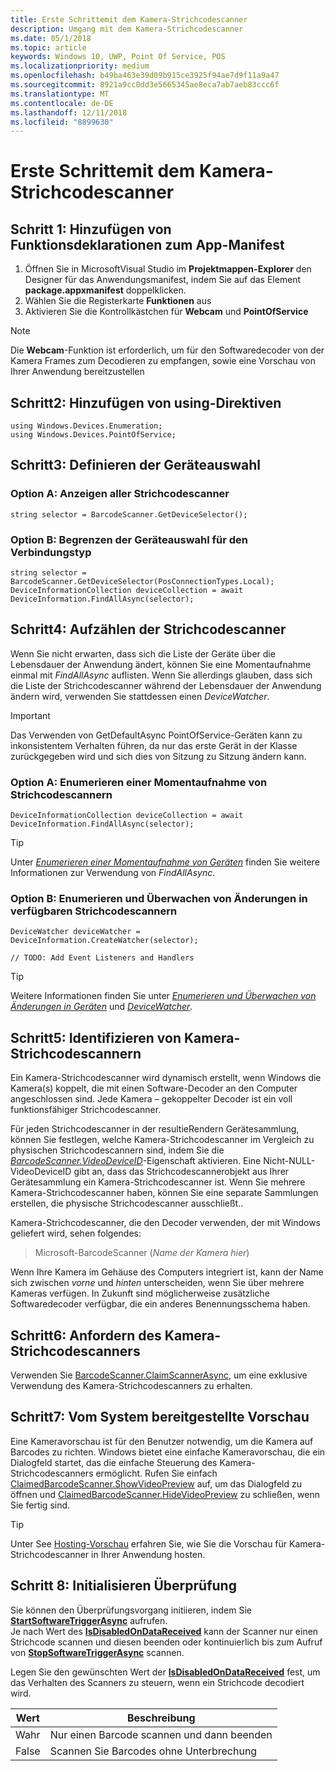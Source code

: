 ```yaml
---
title: Erste Schrittemit dem Kamera-Strichcodescanner
description: Umgang mit dem Kamera-Strichcodescanner
ms.date: 05/1/2018
ms.topic: article
keywords: Windows 10, UWP, Point Of Service, POS
ms.localizationpriority: medium
ms.openlocfilehash: b49ba463e39d09b915ce3925f94ae7d9f11a9a47
ms.sourcegitcommit: 8921a9cc0dd3e5665345ae8eca7ab7aeb83ccc6f
ms.translationtype: MT
ms.contentlocale: de-DE
ms.lasthandoff: 12/11/2018
ms.locfileid: "8899630"
---
```

# <a name="getting-started-with-a-camera-barcode-scanner"></a>Erste Schrittemit dem Kamera-Strichcodescanner
## <a name="step-1-add-capability-declarations-to-your-app-manifest"></a>Schritt 1: Hinzufügen von Funktionsdeklarationen zum App-Manifest
1. Öffnen Sie in MicrosoftVisual Studio im **Projektmappen-Explorer** den Designer für das Anwendungsmanifest, indem Sie auf das Element **package.appxmanifest** doppelklicken.
2. Wählen Sie die Registerkarte **Funktionen** aus
3. Aktivieren Sie die Kontrollkästchen für **Webcam** und **PointOfService** 

>[!NOTE] 
> Die **Webcam**-Funktion ist erforderlich, um für den Softwaredecoder von der Kamera Frames zum Decodieren zu empfangen, sowie eine Vorschau von Ihrer Anwendung bereitzustellen

## <a name="step-2-add-using-directives"></a>Schritt2: Hinzufügen von using-Direktiven

```Csharp
using Windows.Devices.Enumeration;
using Windows.Devices.PointOfService;
```
## <a name="step-3-define-your-device-selector"></a>Schritt3: Definieren der Geräteauswahl

### **<a name="option-a-find-all-barcode-scanners"></a>Option A: Anzeigen aller Strichcodescanner**

```Csharp
string selector = BarcodeScanner.GetDeviceSelector();       
```

### **<a name="option-b-scoping-device-selector-to-connection-type"></a>Option B: Begrenzen der Geräteauswahl für den Verbindungstyp**

```Csharp
string selector = BarcodeScanner.GetDeviceSelector(PosConnectionTypes.Local);
DeviceInformationCollection deviceCollection = await DeviceInformation.FindAllAsync(selector);
```

## <a name="step-4-enumerate-barcode-scanners"></a>Schritt4: Aufzählen der Strichcodescanner
Wenn Sie nicht erwarten, dass sich die Liste der Geräte über die Lebensdauer der Anwendung ändert, können Sie eine Momentaufnahme einmal mit *FindAllAsync* auflisten. Wenn Sie allerdings glauben, dass sich die Liste der Strichcodescanner während der Lebensdauer der Anwendung ändern wird, verwenden Sie stattdessen einen *DeviceWatcher*.  

> [!Important] 
> Das Verwenden von GetDefaultAsync PointOfService-Geräten kann zu inkonsistentem Verhalten führen, da nur das erste Gerät in der Klasse zurückgegeben wird und sich dies von Sitzung zu Sitzung ändern kann.

### **<a name="option-a-enumerate-a-snapshot-of-barcode-scanners"></a>Option A: Enumerieren einer Momentaufnahme von Strichcodescannern**
```Csharp
DeviceInformationCollection deviceCollection = await DeviceInformation.FindAllAsync(selector);
```

> [!TIP]
> Unter [*Enumerieren einer Momentaufnahme von Geräten*](https://docs.microsoft.com/windows/uwp/devices-sensors/enumerate-devices#enumerate-a-snapshot-of-devices) finden Sie weitere Informationen zur Verwendung von *FindAllAsync*.

### **<a name="option-b-enumerate-and-watch-for-changes-in-available-barcode-scanners"></a>Option B: Enumerieren und Überwachen von Änderungen in verfügbaren Strichcodescannern**
```Csharp
DeviceWatcher deviceWatcher = DeviceInformation.CreateWatcher(selector);

// TODO: Add Event Listeners and Handlers
```
> [!TIP]
> Weitere Informationen finden Sie unter [*Enumerieren und Überwachen von Änderungen in Geräten*](https://docs.microsoft.com/windows/uwp/devices-sensors/enumerate-devices#enumerate-and-watch-devices) und [*DeviceWatcher*](https://docs.microsoft.com/uwp/api/Windows.Devices.Enumeration.DeviceWatcher).

## <a name="step-5-identify-camera-barcode-scanners"></a>Schritt5: Identifizieren von Kamera-Strichcodescannern
Ein Kamera-Strichcodescanner wird dynamisch erstellt, wenn Windows die Kamera(s) koppelt, die mit einen Software-Decoder an den Computer angeschlossen sind.  Jede Kamera – gekoppelter Decoder ist ein voll funktionsfähiger Strichcodescanner.

Für jeden Strichcodescanner in der resultieRendern Gerätesammlung, können Sie festlegen, welche Kamera-Strichcodescanner im Vergleich zu physischen Strichcodescannern sind, indem Sie die [*BarcodeScanner.VideoDeviceID*](https://docs.microsoft.com/uwp/api/windows.devices.pointofservice.barcodescanner.videodeviceid#Windows_Devices_PointOfService_BarcodeScanner_VideoDeviceId)-Eigenschaft aktivieren.  Eine Nicht-NULL-VideoDeviceID gibt an, dass das Strichcodescannerobjekt aus Ihrer Gerätesammlung ein Kamera-Strichcodescanner ist.  Wenn Sie mehrere Kamera-Strichcodescanner haben, können Sie eine separate Sammlungen erstellen, die physische Strichcodescanner ausschließt.. 

Kamera-Strichcodescanner, die den Decoder verwenden, der mit Windows geliefert wird, sehen folgendes: 

> Microsoft-BarcodeScanner (*Name der Kamera hier*)

Wenn Ihre Kamera im Gehäuse des Computers integriert ist, kann der Name sich zwischen *vorne* und *hinten* unterscheiden, wenn Sie über mehrere Kameras verfügen.  In Zukunft sind möglicherweise zusätzliche Softwaredecoder verfügbar, die ein anderes Benennungsschema haben.

## <a name="step-6-claim-the-camera-barcode-scanner"></a>Schritt6: Anfordern des Kamera-Strichcodescanners 
Verwenden Sie [BarcodeScanner.ClaimScannerAsync](https://docs.microsoft.com/uwp/api/windows.devices.pointofservice.barcodescanner.claimscannerasync#Windows_Devices_PointOfService_BarcodeScanner_ClaimScannerAsync), um eine exklusive Verwendung des Kamera-Strichcodescanners zu erhalten.

## <a name="step-7-system-provided-preview"></a>Schritt7: Vom System bereitgestellte Vorschau
Eine Kameravorschau ist für den Benutzer notwendig, um die Kamera auf Barcodes zu richten.  Windows bietet eine einfache Kameravorschau, die ein Dialogfeld startet, das die einfache Steuerung des Kamera-Strichcodescanners ermöglicht.  Rufen Sie einfach [ClaimedBarcodeScanner.ShowVideoPreview](https://docs.microsoft.com/uwp/api/windows.devices.pointofservice.claimedbarcodescanner.showvideopreviewasync) auf, um das Dialogfeld zu öffnen und [ClaimedBarcodeScanner.HideVideoPreview](https://docs.microsoft.com/uwp/api/windows.devices.pointofservice.claimedbarcodescanner.hidevideopreview) zu schließen, wenn Sie fertig sind.

> [!TIP]
> Unter See [Hosting-Vorschau](pos-camerabarcode-hosting-preview.md) erfahren Sie, wie Sie die Vorschau für Kamera-Strichcodescanner in Ihrer Anwendung hosten.

## <a name="step-8-initiate-scan"></a>Schritt 8: Initialisieren Überprüfung 
Sie können den Überprüfungsvorgang initiieren, indem Sie [**StartSoftwareTriggerAsync**](https://docs.microsoft.com/uwp/api/windows.devices.pointofservice.claimedbarcodescanner.startsoftwaretriggerasync#Windows_Devices_PointOfService_ClaimedBarcodeScanner_StartSoftwareTriggerAsync) aufrufen.  
Je nach Wert des [**IsDisabledOnDataReceived**](https://docs.microsoft.com/uwp/api/windows.devices.pointofservice.claimedbarcodescanner.isdisabledondatareceived#Windows_Devices_PointOfService_ClaimedBarcodeScanner_IsDisabledOnDataReceived) kann der Scanner nur einen Strichcode scannen und diesen beenden oder kontinuierlich bis zum Aufruf von [**StopSoftwareTriggerAsync**](https://docs.microsoft.com/uwp/api/windows.devices.pointofservice.claimedbarcodescanner.stopsoftwaretriggerasync#Windows_Devices_PointOfService_ClaimedBarcodeScanner_StopSoftwareTriggerAsync) scannen.

Legen Sie den gewünschten Wert der [**IsDisabledOnDataReceived**](https://docs.microsoft.com/uwp/api/windows.devices.pointofservice.claimedbarcodescanner.isdisabledondatareceived#Windows_Devices_PointOfService_ClaimedBarcodeScanner_IsDisabledOnDataReceived) fest, um das Verhalten des Scanners zu steuern, wenn ein Strichcode decodiert wird.

| Wert | Beschreibung |
| ----- | ----------- |
| Wahr   | Nur einen Barcode scannen und dann beenden |
| False  | Scannen Sie Barcodes ohne Unterbrechung |